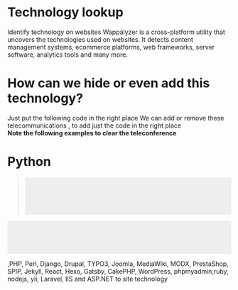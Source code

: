 <style>
pre{
  font-family: Consolas, Menlo, Monaco, Lucida Console, Liberation Mono, DejaVu Sans Mono, Bitstream Vera Sans Mono, Courier New, monospace, serif;
  margin-bottom: 10px;
  overflow: auto;
  width: auto;
  padding: 5px;
  background-color: #eee;
  width: 650px!ie7;
  padding-bottom: 20px!ie7;
  max-height: 600px;
}
</style>
# Technology lookup

Identify technology on websites
Wappalyzer is a cross-platform utility that uncovers the technologies used on websites. It detects content management systems, ecommerce platforms, web frameworks, server software, analytics tools and many more. 

# How can we hide or even add this technology?
Just put the following code in the right place
We can add or remove these telecommunications ,
to add just the code in the right place<br/>
<b>Note the following examples to clear the teleconference</b><br/>

<h1>Python</h1>
<blockquote>
  <pre style="font-family: Consolas, Menlo, Monaco, Lucida Console, Liberation Mono, DejaVu Sans Mono, Bitstream Vera Sans Mono, Courier New, monospace, serif;margin-bottom: 10px;overflow: auto;width: auto;padding: 5px;background-color: #eee;width: 650px!ie7;padding-bottom: 20px!ie7;max-height: 600px;">
    <code>
    
<input type="hidden" name="csrfmiddlewaretoken" value="dhLET8KO9DYpu29yAa8NRaOgjCXii0rZvyj7hZg5mWT50b1ojrwJNLAJMDQmLsaq">
 </code>
  </pre>
</blockquote>



  <pre style="font-family: Consolas, Menlo, Monaco, Lucida Console, Liberation Mono, DejaVu Sans Mono, Bitstream Vera Sans Mono, Courier New, monospace, serif;margin-bottom: 10px;overflow: auto;width: auto;padding: 5px;background-color: #eee;width: 650px!ie7;padding-bottom: 20px!ie7;max-height: 600px;">

<input type="hidden" name="csrfmiddlewaretoken" value="dhLET8KO9DYpu29yAa8NRaOgjCXii0rZvyj7hZg5mWT50b1ojrwJNLAJMDQmLsaq">

  </pre>
 
 
 
 ,PHP, Perl, Django, Drupal, TYPO3, Joomla, MediaWiki, MODX, PrestaShop, SPIP, Jekyll, React, Hexo, Gatsby, CakePHP, WordPress, phpmyadmin,ruby, nodejs, yii, Laravel, IIS and ASP.NET to site technology
